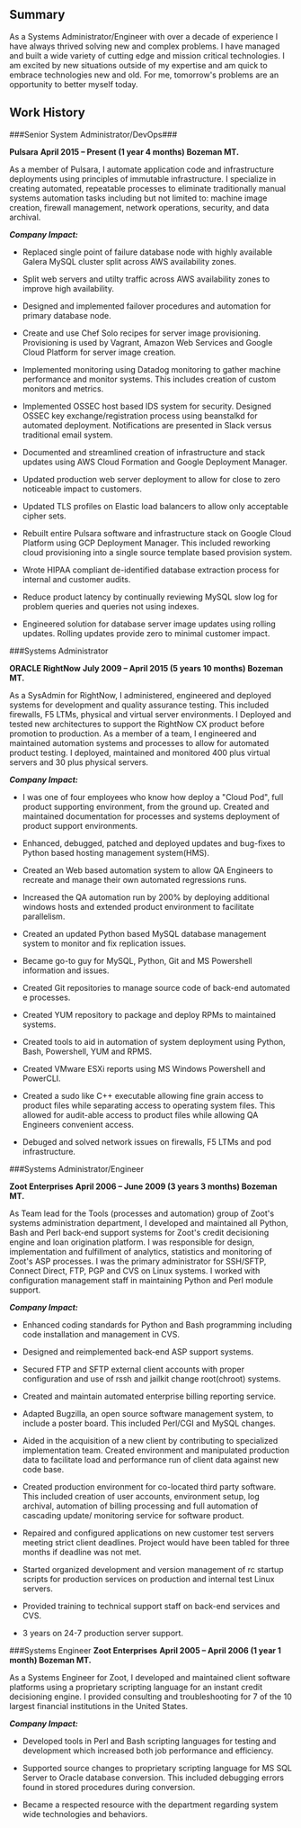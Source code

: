 ## Summary

As a Systems Administrator/Engineer with over a decade of experience I have
always thrived solving new and complex problems. I have managed and built a
wide variety of cutting edge and mission critical technologies. I am excited
by new situations outside of my expertise and am quick to embrace technologies
new and old. For me, tomorrow's problems are an opportunity to better myself
today.


## Work History

###Senior System Administrator/DevOps###

__Pulsara__
__April 2015 – Present (1 year 4 months)                               Bozeman MT.__

As a member of Pulsara, I automate application code and infrastructure
deployments using principles of immutable infrastructure. I specialize in
creating automated, repeatable processes to eliminate traditionally manual
systems automation tasks including but not limited to: machine image creation,
firewall management, network operations, security, and data archival.


**_Company Impact:_**

* Replaced single point of failure database node with highly available
  Galera MySQL cluster split across AWS availability zones.

* Split web servers and utilty traffic across AWS availability zones to
  improve high availability.

* Designed and implemented failover procedures and automation for primary
  database node.

* Create and use Chef Solo recipes for server image provisioning.
  Provisioning is used by Vagrant, Amazon Web Services and Google Cloud
  Platform for server image creation.

* Implemented monitoring using Datadog monitoring to gather machine
  performance and monitor systems.  This includes creation of custom monitors
  and metrics.

* Implemented OSSEC host based IDS system for security.  Designed OSSEC
  key exchange/registration process using beanstalkd for automated deployment.
  Notifications are presented in Slack versus traditional email system.

* Documented and streamlined creation of infrastructure and stack updates
  using AWS Cloud Formation and Google Deployment Manager.

* Updated production web server deployment to allow for close to zero
  noticeable impact to customers.

* Updated TLS profiles on Elastic load balancers to allow only acceptable
  cipher sets.

* Rebuilt entire Pulsara software and infrastructure stack on Google Cloud
  Platform using GCP Deployment Manager.  This included reworking cloud
  provisioning into a single source template based provision system.

* Wrote HIPAA compliant de-identified database extraction process for
  internal and customer audits.

* Reduce product latency by continually reviewing MySQL slow log for
  problem queries and queries not using indexes.

* Engineered solution for database server image updates using rolling updates.
  Rolling updates provide zero to minimal customer impact.



###Systems Administrator

__ORACLE RightNow__
__July 2009 – April 2015 (5 years 10 months)                           Bozeman MT.__

As a SysAdmin for RightNow, I administered, engineered and deployed systems
for development and quality assurance testing. This included firewalls, F5 LTMs,
physical and virtual server environments.  I Deployed and tested new
architectures to support the RightNow CX product before promotion to production.
As a member of a team, I engineered and maintained automation systems and
processes to allow for automated product testing. I deployed, maintained and
monitored 400 plus virtual servers and 30 plus physical servers.


**_Company Impact:_**


* I was one of four employees who know how deploy a "Cloud Pod", full
  product supporting environment, from the ground up. Created and maintained
  documentation for processes and systems deployment of product support
  environments.

* Enhanced, debugged, patched and deployed updates and bug-fixes to Python based
  hosting management system(HMS).

* Created an Web based automation system to allow QA Engineers to recreate
  and manage their own automated regressions runs.

* Increased the QA automation run by 200% by deploying additional windows
  hosts and extended product environment to facilitate parallelism.

* Created an updated Python based MySQL database management system to monitor
  and fix replication issues.

* Became go-to guy for MySQL, Python, Git and MS Powershell information and
  issues.

* Created Git repositories to manage source code of back-end automated e
  processes.

* Created YUM repository to package and deploy RPMs to maintained systems.

* Created tools to aid in automation of system deployment using Python, Bash,
  Powershell, YUM and RPMS.

* Created VMware ESXi reports using MS Windows Powershell and PowerCLI.

* Created a sudo like C++ executable allowing fine grain access to product
  files while separating access to operating system files. This allowed for
  audit-able access to product files while allowing QA Engineers convenient
  access.

* Debuged and solved network issues on firewalls, F5 LTMs and pod infrastructure.




###Systems Administrator/Engineer

__Zoot Enterprises__
__April 2006 – June 2009 (3 years 3 months)                            Bozeman MT.__

As Team lead for the Tools (processes and automation) group of Zoot's
systems administration department, I developed and maintained all Python, Bash
and Perl back-end support systems for Zoot's credit decisioning engine and loan
origination platform. I was responsible for design, implementation and
fulfillment of analytics, statistics and monitoring of Zoot's ASP processes. I
was the primary administrator for SSH/SFTP, Connect Direct, FTP, PGP and CVS on
Linux systems. I worked with configuration management staff in maintaining
Python and Perl module support.


**_Company Impact:_**

* Enhanced coding standards for Python and Bash programming including code
  installation and management in CVS.

* Designed and reimplemented back-end ASP support systems.

* Secured FTP and SFTP external client accounts with proper configuration and
  use of rssh and jailkit change root(chroot) systems.

* Created and maintain automated enterprise billing reporting service.

* Adapted Bugzilla, an open source software management system, to include a
  poster board. This included Perl/CGI and MySQL changes.

* Aided in the acquisition of a new client by contributing to specialized
  implementation team. Created environment and manipulated production data to
  facilitate load and performance run of client data against new code base.

* Created production environment for co-located third party software. This
  included creation of user accounts, environment setup, log archival,
  automation of billing processing and full automation of cascading update/
  monitoring service for software product.

* Repaired and configured applications on new customer test servers meeting
  strict client deadlines. Project would have been tabled for three months if
  deadline was not met.

* Started organized development and version management of rc startup scripts
  for production services on production and internal test Linux servers.

* Provided training to technical support staff on back-end services and CVS.

* 3 years on 24-7 production server support.




###Systems Engineer
__Zoot Enterprises__
__April 2005 – April 2006 (1 year 1 month)                             Bozeman MT.__

As a Systems Engineer for Zoot, I developed and maintained client software
platforms using a proprietary scripting language for an instant credit
decisioning engine. I provided consulting and troubleshooting for 7 of the 10
largest financial institutions in the United States.


**_Company Impact:_**

* Developed tools in Perl and Bash scripting languages for testing and
  development which increased both job performance and efficiency.

* Supported source changes to proprietary scripting language for MS SQL Server
  to Oracle database conversion. This included debugging errors found in
  stored procedures during conversion.

* Became a respected resource with the department regarding system wide
  technologies and behaviors.
